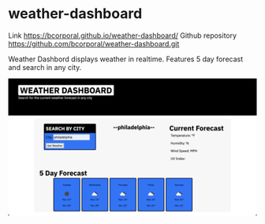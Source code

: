 # weather-dashboard
Link https://bcorporal.github.io/weather-dashboard/
Github repository https://github.com/bcorporal/weather-dashboard.git

Weather Dashbord displays weather in realtime. 
Features 5 day forecast and search in any city.


![Weather Dashboard](./assets/Screen%20Shot%202022-03-29%20at%2011.51.51%20PM.png)    